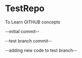 # TestRepo
To Learn GITHUB concepts


--initial commit--

--test branch commit--

--adding new code to test branch--
